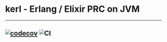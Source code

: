 # kerl - Erlang / Elixir PRC on JVM

---

[![codecov](https://codecov.io/gh/tkroman/kerl/branch/main/graph/badge.svg?token=WEHHMKJDDW)](https://codecov.io/gh/tkroman/kerl)
![CI](https://github.com/tkroman/kerl/actions/workflows/workflow.yml/badge.svg)
---

